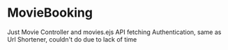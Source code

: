 # MovieBooking
Just Movie Controller and movies.ejs API fetching
Authentication, same as Url Shortener, couldn't do due to lack of time
